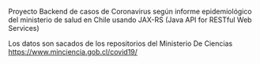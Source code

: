 Proyecto Backend de casos de Coronavirus según informe epidemiológico del ministerio de salud en Chile 
usando JAX-RS (Java API for RESTful Web Services)

Los datos son sacados de los repositorios del Ministerio De Ciencias https://www.minciencia.gob.cl/covid19/


